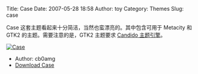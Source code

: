 Title: Case
Date: 2007-05-28 18:58
Author: toy
Category: Themes
Slug: case

Case 这套主题看起来十分简洁，当然也蛮漂亮的。其中包含可用于 Metacity 和
GTK2 的主题。需要注意的是，GTK2 主题要求 [Candido
主题引擎](http://candido.berlios.de/)。

[![Case](http://i.linuxtoy.org/i/2007/05/case_s.png)](http://i.linuxtoy.org/i/2007/05/case.png)

- Author: cb0amg  
- [Download
Case](http://www.gnome-look.org/content/show.php/Case?content=59177)
